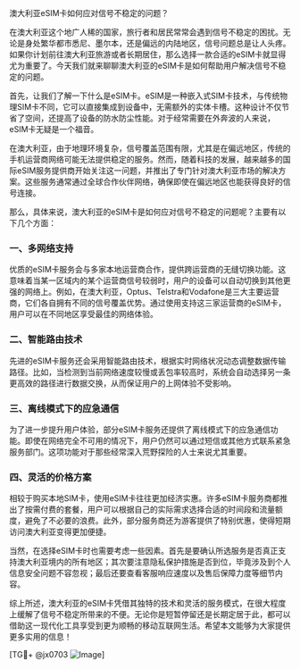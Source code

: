 澳大利亚eSIM卡如何应对信号不稳定的问题？

在澳大利亚这个地广人稀的国家，旅行者和居民常常会遇到信号不稳定的困扰。无论是身处繁华都市悉尼、墨尔本，还是偏远的内陆地区，信号问题总是让人头疼。如果你计划前往澳大利亚旅游或者长期居住，那么选择一款合适的eSIM卡就显得尤为重要了。今天我们就来聊聊澳大利亚的eSIM卡是如何帮助用户解决信号不稳定的问题。

首先，让我们了解一下什么是eSIM卡。eSIM是一种嵌入式SIM卡技术，与传统物理SIM卡不同，它可以直接集成到设备中，无需额外的实体卡槽。这种设计不仅节省了空间，还提高了设备的防水防尘性能。对于经常需要在外奔波的人来说，eSIM卡无疑是一个福音。

在澳大利亚，由于地理环境复杂，信号覆盖范围有限，尤其是在偏远地区，传统的手机运营商网络可能无法提供稳定的服务。然而，随着科技的发展，越来越多的国际eSIM服务提供商开始关注这一问题，并推出了专门针对澳大利亚市场的解决方案。这些服务通常通过全球合作伙伴网络，确保即使在偏远地区也能获得良好的信号连接。

那么，具体来说，澳大利亚的eSIM卡是如何应对信号不稳定的问题呢？主要有以下几个方面：

### 一、多网络支持

优质的eSIM卡服务会与多家本地运营商合作，提供跨运营商的无缝切换功能。这意味着当某一区域内的某个运营商信号较弱时，用户的设备可以自动切换到其他更强的网络上。例如，在澳大利亚，Optus、Telstra和Vodafone是三大主要运营商，它们各自拥有不同的信号覆盖优势。通过使用支持这三家运营商的eSIM卡，用户可以在不同地区享受最佳的网络体验。

### 二、智能路由技术

先进的eSIM卡服务还会采用智能路由技术，根据实时网络状况动态调整数据传输路径。比如，当检测到当前网络速度较慢或丢包率较高时，系统会自动选择另一条更高效的路径进行数据交换，从而保证用户的上网体验不受影响。

### 三、离线模式下的应急通信

为了进一步提升用户体验，部分eSIM卡服务还提供了离线模式下的应急通信功能。即使在网络完全不可用的情况下，用户仍然可以通过短信或其他方式联系紧急服务部门。这项功能对于那些经常深入荒野探险的人士来说尤其重要。

### 四、灵活的价格方案

相较于购买本地SIM卡，使用eSIM卡往往更加经济实惠。许多eSIM卡服务商都推出了按需付费的套餐，用户可以根据自己的实际需求选择合适的时间段和流量额度，避免了不必要的浪费。此外，部分服务商还为游客提供了特别优惠，使得短期访问澳大利亚变得更加便捷。

当然，在选择eSIM卡时也需要考虑一些因素。首先是要确认所选服务是否真正支持澳大利亚境内的所有地区；其次要注意隐私保护措施是否到位，毕竟涉及到个人信息安全问题不容忽视；最后还要查看客服响应速度以及售后保障力度等细节内容。

综上所述，澳大利亚的eSIM卡凭借其独特的技术和灵活的服务模式，在很大程度上缓解了信号不稳定所带来的不便。无论你是短暂停留还是长期定居于此，都可以借助这一现代化工具享受到更为顺畅的移动互联网生活。希望本文能够为大家提供更多实用的信息！

[TG💪+ @jx0703 ![Image](https://github.com/user-attachments/assets/dbca1d08-cadb-493c-b0ec-ad6f7a83f270)]